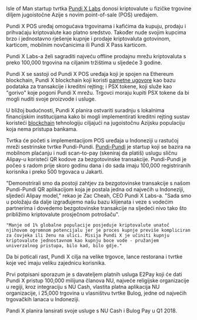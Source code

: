 Isle of Man startup tvrtka [Pundi X Labs] donosi kriptovalute u fizičke trgovine diljem jugoistočne Azije s novim point-of-sale (POS) uređajem.

Pundi X POS uređaj omogućava trgovinama i kafićima da kupuju, prodaju i prihvaćaju kriptovalute kao platno sredstvo. Također nude svojim kupcima brzo i jednostavno rješenje kupnje i prodaje kriptovaluta gotovinom, karticom, mobilnim novčanicima ili Pundi X Pass karticom.

Pundi X Labs-a želi sagraditi najveću offline prodajnu mrežu kriptovaluta s preko 100,000 trgovina na ciljanim tržištima u sljedeće 3 godine.

Pundi X se sastoji od Pundi X POS uređaja koji je spojen na Ethereum blockchain, Pundi X blockchain koji koristi [pametne ugovore][contract] kao bazu podataka za transakcije i kreditni rejting; i PSX tokene, koji služe kao "gorivo" koje pogoni Pundi X mrežu.
Trgovci moraju kupiti PSX tokene da bi mogli nuditi svoje proizvode i usluge.

U bližoj budućnosti, Pundi X planira ostvariti suradnju s lokalnima financijskim institucijama kako bi mogli implementirati kreditni rejting sustav koristeći [blockchain] tehnologiju ciljajući na jugoistočnu Azijsku populaciju koja nema pristupa bankama.

Tvrtka će početi s implementacijom POS uređaja u Indoneziji u rastućoj mreži sestrinske tvrtke Pundi-Pundi. [Pundi-Pundi] je startup koji se bazira na mobilnom plaćanju i nudi scan-to-pay (skeniraj da platiš) uslugu sličnu Alipay-u koristeći QR kodove za bezgotovinske  transakcije. Pundi-Pundi je počeo s radom prije skoro godinu dana i do sada imaju 100,000 registriranih korisnika i preko 500 trgovaca u Jakarti.

"Demonstrirali smo da postoji zahtjev za bezgotovinske transakcije s našom Pundi-Pundi QR aplikacijom koja je postala jedna od najvećih u Indoneziji, sljedeći Alipay model," rekao je Zac Cheah, CEO Pundi X Labs-a. "Sada smo u položaju da dalje izgrađujemo našu bazu klijenata i veze s vodećim partnerima i dovedemo bezgotovinske transakcije na sljedeći nivo tako što približimo  kriptovalute prosječnom potrošaču".

    "Manje od 1% globalne populacije posjeduje kriptovalute unatoč njihovom ogromnom potencijalu jer je proces kupnje previše kompliciran za čovjeka ili ženu na ulici. Misija Pundi X je učiniti kupnju kriptovalute jednostavnom kao kupnju boce vode - pružanjem univerzalnog pristupa, bilo kad, bilo gdje."

Da bi poticali rast, Pundi X cilja na velike trgovce, lance restorana i tvrtke koje već imaju veliku zajednicu korisnika.

Prvi potpisani sporazum je s davateljem platnih usluga E2Pay koji će dati Pundi X pristup 100,000 milijuna članova NU, najveće religijske organizacije u regiji, kroz integraciju s NU Cash, vlastita platna aplikacija NU organizacije, i 25,000 trgovina u vlasništvu tvrtke Bulog, jedne od najvećih trgovačkih lanaca u Indoneziji.

Pandi X planira lansirati svoje usluge s NU Cash i Bulog Pay u Q1 2018.




[Pundi X Labs]: https://www.pundix.com

[contract]: https://bitfalls.com/hr/2017/09/19/what-ethereum-compare-to-bitcoin/#pametni-ugovori

[blockchain]: https://bitfalls.com/hr/2017/08/20/blockchain-explained-blockchain-works/

[Pundi-Pundi]: https://www.pundi-pundi.com